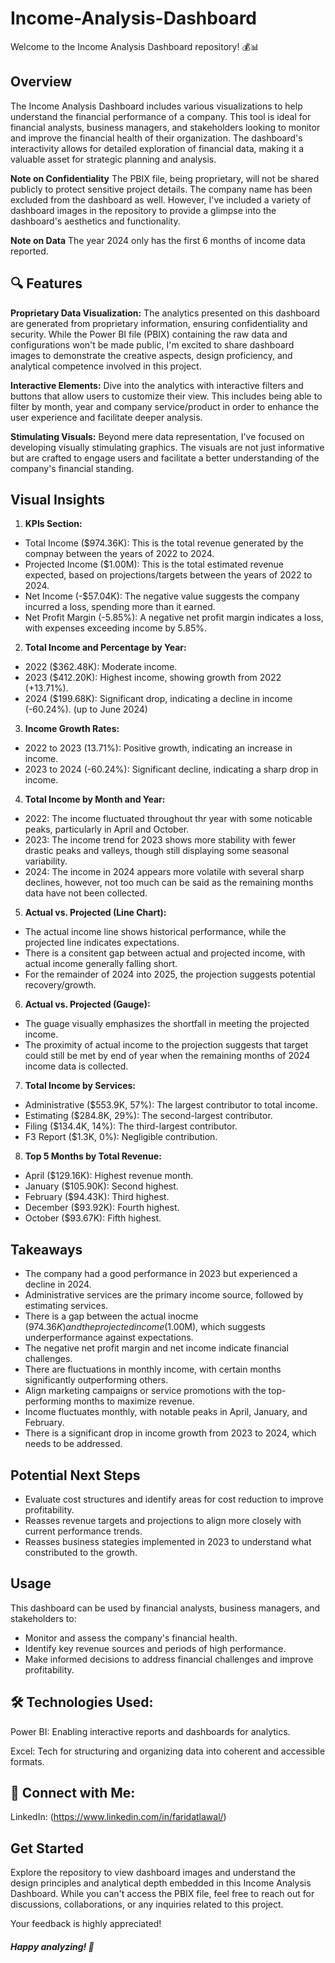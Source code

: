 # Income-Analysis-Dashboard

Welcome to the Income Analysis Dashboard repository! 💰📊

## Overview

The Income Analysis Dashboard includes various visualizations to help understand the financial performance of a company. This tool is ideal for financial analysts, business managers, and stakeholders looking to monitor and improve the financial health of their organization. The dashboard's interactivity allows for detailed exploration of financial data, making it a valuable asset for strategic planning and analysis.

**Note on Confidentiality**
The PBIX file, being proprietary, will not be shared publicly to protect sensitive project details. The company name has been excluded from the dashboard as well. However, I've included a variety of dashboard images in the repository to provide a glimpse into the dashboard's aesthetics and functionality.

**Note on Data**
The year 2024 only has the first 6 months of income data reported.

## 🔍 Features

**Proprietary Data Visualization:** The analytics presented on this dashboard are generated from proprietary information, ensuring confidentiality and security. While the Power BI file (PBIX) containing the raw data and configurations won't be made public, I'm excited to share dashboard images to demonstrate the creative aspects, design proficiency, and analytical competence involved in this project.

**Interactive Elements:**  Dive into the analytics with interactive filters and buttons that allow users to customize their view. This includes being able to filter by month, year and company service/product in order to enhance the user experience and facilitate deeper analysis.

**Stimulating Visuals:** Beyond mere data representation, I've focused on developing visually stimulating graphics. The visuals are not just informative but are crafted to engage users and facilitate a better understanding of the company's financial standing.


## Visual Insights

1. **KPIs Section:**
  - Total Income ($974.36K): This is the total revenue generated by the compnay between the years of 2022 to 2024.
  - Projected Income ($1.00M): This is the total estimated revenue expected, based on projections/targets between the years of 2022 to 2024.
  - Net Income (-$57.04K): The negative value suggests the company incurred a loss, spending more than it earned.
  - Net Profit Margin (-5.85%): A negative net profit margin indicates a loss, with expenses exceeding income by 5.85%.

2. **Total Income and Percentage by Year:**
  - 2022 ($362.48K): Moderate income.
  - 2023 ($412.20K): Highest income, showing growth from 2022 (+13.71%).
  - 2024 ($199.68K): Significant drop, indicating a decline in income (-60.24%). (up to June 2024)

3. **Income Growth Rates:**
  - 2022 to 2023 (13.71%): Positive growth, indicating an increase in income.
  - 2023 to 2024 (-60.24%): Significant decline, indicating a sharp drop in income.

4. **Total Income by Month and Year:**
  - 2022: The income fluctuated throughout thr year with some noticable peaks, particularly in April and October.
  - 2023: The income trend for 2023 shows more stability with fewer drastic peaks and valleys, though still displaying some seasonal variability.
  - 2024: The income in 2024 appears more volatile with several sharp declines, however, not too much can be said as the remaining months data have not been collected.

5. **Actual vs. Projected (Line Chart):**
  - The actual income line shows historical performance, while the projected line indicates expectations.
  - There is a consitent gap between actual and projected income, with actual income generally falling short.
  - For the remainder of 2024 into 2025, the projection suggests potential recovery/growth.

6. **Actual vs. Projected (Gauge):**
  - The guage visually emphasizes the shortfall in meeting the projected income.
  - The proximity of actual income to the projection suggests that target could still be met by end of year when the remaining months of 2024 income data is collected.

7. **Total Income by Services:**
  - Administrative ($553.9K, 57%): The largest contributor to total income.
  - Estimating ($284.8K, 29%): The second-largest contributor.
  - Filing ($134.4K, 14%): The third-largest contributor.
  - F3 Report ($1.3K, 0%): Negligible contribution.

8. **Top 5 Months by Total Revenue:**
  - April ($129.16K): Highest revenue month.
  - January ($105.90K): Second highest.
  - February ($94.43K): Third highest.
  - December ($93.92K): Fourth highest.
  - October ($93.67K): Fifth highest.

## Takeaways

  - The company had a good performance in 2023 but experienced a decline in 2024.
  - Administrative services are the primary income source, followed by estimating services.
  - There is a gap between the actual inocme ($974.36K) and the projected income ($1.00M), which suggests underperformance against expectations.
  - The negative net profit margin and net income indicate financial challenges.
  - There are fluctuations in monthly income, with certain months significantly outperforming others.
  - Align marketing campaigns or service promotions with the top-performing months to maximize revenue.
  - Income fluctuates monthly, with notable peaks in April, January, and February.
  - There is a significant drop in income growth from 2023 to 2024, which needs to be addressed.


## Potential Next Steps

  - Evaluate cost structures and identify areas for cost reduction to improve profitability.
  - Reasses revenue targets and projections to align more closely with current performance trends.
  - Reasses business stategies implemented in 2023 to understand what constributed to the growth.


## Usage
This dashboard can be used by financial analysts, business managers, and stakeholders to:

  - Monitor and assess the company's financial health.
  - Identify key revenue sources and periods of high performance.
  - Make informed decisions to address financial challenges and improve profitability.


## 🛠️ Technologies Used:

Power BI: Enabling interactive reports and dashboards for analytics.

Excel: Tech for structuring and organizing data into coherent and accessible formats.

## 🔗 Connect with Me:

LinkedIn: (https://www.linkedin.com/in/faridatlawal/)

## Get Started
Explore the repository to view dashboard images and understand the design principles and analytical depth embedded in this Income Analysis Dashboard. While you can't access the PBIX file, feel free to reach out for discussions, collaborations, or any inquiries related to this project.

Your feedback is highly appreciated!

##### Happy analyzing! 🚀
